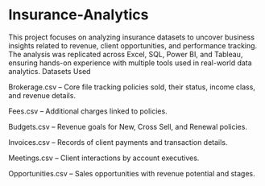# Insurance-Analytics
This project focuses on analyzing insurance datasets to uncover business insights related to revenue, client opportunities, and performance tracking. The analysis was replicated across Excel, SQL, Power BI, and Tableau, ensuring hands-on experience with multiple tools used in real-world data analytics.
Datasets Used

Brokerage.csv – Core file tracking policies sold, their status, income class, and revenue details.

Fees.csv – Additional charges linked to policies.

Budgets.csv – Revenue goals for New, Cross Sell, and Renewal policies.

Invoices.csv – Records of client payments and transaction details.

Meetings.csv – Client interactions by account executives.

Opportunities.csv – Sales opportunities with revenue potential and stages.

